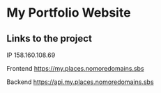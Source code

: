 # My Portfolio Website

## Links to the project

IP 158.160.108.69

Frontend https://my.places.nomoredomains.sbs

Backend https://api.my.places.nomoredomains.sbs
